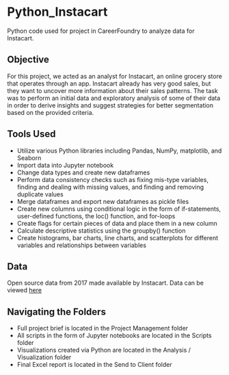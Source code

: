 # Python_Instacart
Python code used for project in CareerFoundry to analyze data for Instacart.

## Objective 
For this project, we acted as an analyst for Instacart, an online grocery store
that operates through an app. Instacart already has very good sales, but they
want to uncover more information about their sales patterns. The task was to
perform an initial data and exploratory analysis of some of their data in order
to derive insights and suggest strategies for better segmentation based on
the provided criteria.

## Tools Used 
- Utilize various Python libraries including Pandas, NumPy, matplotlib, and Seaborn
- Import data into Jupyter notebook
- Change data types and create new dataframes 
- Perform data consistency checks such as fixing mis-type variables, finding and dealing with missing values, and finding and removing duplicate values
- Merge dataframes and export new dataframes as pickle files
- Create new columns using conditional logic in the form of if-statements, user-defined functions, the loc() function, and for-loops
- Create flags for certain pieces of data and place them in a new column
- Calculate descriptive statistics using the groupby() function
- Create histograms, bar charts, line charts, and scatterplots for different variables and relationships between variables

## Data 
Open source data from 2017 made available by Instacart. Data can be viewed [here](https://www.kaggle.com/datasets/psparks/instacart-market-basket-analysis)

## Navigating the Folders 
- Full project brief is located in the Project Management folder
- All scripts in the form of Jupyter notebooks are located in the Scripts folder 
- Visualizations created via Python are located in the Analysis / Visualization folder 
- Final Excel report is located in the Send to Client folder 


